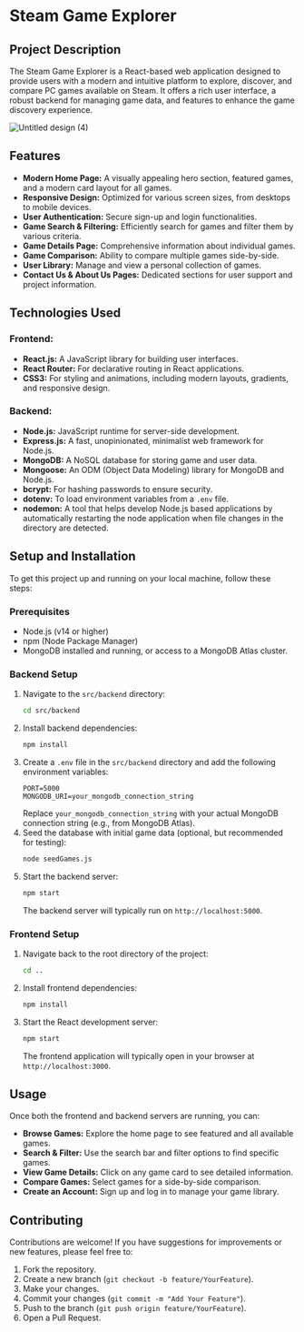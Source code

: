 # Steam Game Explorer

## Project Description

The Steam Game Explorer is a React-based web application designed to provide users with a modern and intuitive platform to explore, discover, and compare PC games available on Steam. It offers a rich user interface, a robust backend for managing game data, and features to enhance the game discovery experience.

![Untitled design (4)](https://github.com/user-attachments/assets/ece950fa-4822-4780-b55c-0304ba06801d)


## Features

- **Modern Home Page:** A visually appealing hero section, featured games, and a modern card layout for all games.
- **Responsive Design:** Optimized for various screen sizes, from desktops to mobile devices.
- **User Authentication:** Secure sign-up and login functionalities.
- **Game Search & Filtering:** Efficiently search for games and filter them by various criteria.
- **Game Details Page:** Comprehensive information about individual games.
- **Game Comparison:** Ability to compare multiple games side-by-side.
- **User Library:** Manage and view a personal collection of games.
- **Contact Us & About Us Pages:** Dedicated sections for user support and project information.

## Technologies Used

### Frontend:
- **React.js:** A JavaScript library for building user interfaces.
- **React Router:** For declarative routing in React applications.
- **CSS3:** For styling and animations, including modern layouts, gradients, and responsive design.

### Backend:
- **Node.js:** JavaScript runtime for server-side development.
- **Express.js:** A fast, unopinionated, minimalist web framework for Node.js.
- **MongoDB:** A NoSQL database for storing game and user data.
- **Mongoose:** An ODM (Object Data Modeling) library for MongoDB and Node.js.
- **bcrypt:** For hashing passwords to ensure security.
- **dotenv:** To load environment variables from a `.env` file.
- **nodemon:** A tool that helps develop Node.js based applications by automatically restarting the node application when file changes in the directory are detected.

## Setup and Installation

To get this project up and running on your local machine, follow these steps:

### Prerequisites
- Node.js (v14 or higher)
- npm (Node Package Manager)
- MongoDB installed and running, or access to a MongoDB Atlas cluster.

### Backend Setup
1. Navigate to the `src/backend` directory:
   ```bash
   cd src/backend
   ```
2. Install backend dependencies:
   ```bash
   npm install
   ```
3. Create a `.env` file in the `src/backend` directory and add the following environment variables:
   ```
   PORT=5000
   MONGODB_URI=your_mongodb_connection_string
   ```
   Replace `your_mongodb_connection_string` with your actual MongoDB connection string (e.g., from MongoDB Atlas).
4. Seed the database with initial game data (optional, but recommended for testing):
   ```bash
   node seedGames.js
   ```
5. Start the backend server:
   ```bash
   npm start
   ```
   The backend server will typically run on `http://localhost:5000`.

### Frontend Setup
1. Navigate back to the root directory of the project:
   ```bash
   cd ..
   ```
2. Install frontend dependencies:
   ```bash
   npm install
   ```
3. Start the React development server:
   ```bash
   npm start
   ```
   The frontend application will typically open in your browser at `http://localhost:3000`.

## Usage

Once both the frontend and backend servers are running, you can:

- **Browse Games:** Explore the home page to see featured and all available games.
- **Search & Filter:** Use the search bar and filter options to find specific games.
- **View Game Details:** Click on any game card to see detailed information.
- **Compare Games:** Select games for a side-by-side comparison.
- **Create an Account:** Sign up and log in to manage your game library.

## Contributing

Contributions are welcome! If you have suggestions for improvements or new features, please feel free to:

1. Fork the repository.
2. Create a new branch (`git checkout -b feature/YourFeature`).
3. Make your changes.
4. Commit your changes (`git commit -m "Add Your Feature"`).
5. Push to the branch (`git push origin feature/YourFeature`).
6. Open a Pull Request. 
